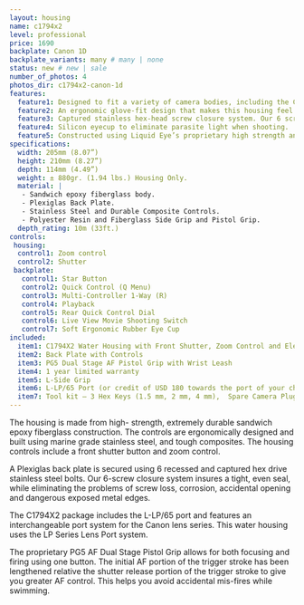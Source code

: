 ```yaml
---
layout: housing
name: c1794x2
level: professional
price: 1690
backplate: Canon 1D
backplate_variants: many # many | none
status: new # new | sale
number_of_photos: 4
photos_dir: c1794x2-canon-1d
features:
  feature1: Designed to fit a variety of camera bodies, including the Canon EOS 1D.
  feature2: An ergonomic glove-fit design that makes this housing feel and operate like your DLSR.
  feature3: Captured stainless hex-head screw closure system. Our 6 screws closure system insures a tight, even seal, while eliminating the problems of screw loss and corrosion.
  feature4: Silicon eyecup to eliminate parasite light when shooting.
  feature5: Constructed using Liquid Eye’s proprietary high strength and ultra light epoxy resin sandwiched core technology.
specifications:
  width: 205mm (8.07”)
  height: 210mm (8.27”)
  depth: 114mm (4.49”)
  weight: ± 880gr. (1.94 lbs.) Housing Only.  
  material: |
   - Sandwich epoxy fiberglass body.
   - Plexiglas Back Plate.
   - Stainless Steel and Durable Composite Controls.
   - Polyester Resin and Fiberglass Side Grip and Pistol Grip.
  depth_rating: 10m (33ft.)
controls:
 housing:
  control1: Zoom control
  control2: Shutter
 backplate:
   control1: Star Button
   control2: Quick Control (Q Menu)
   control3: Multi-Controller 1-Way (R)
   control4: Playback
   control5: Rear Quick Control Dial
   control6: Live View Movie Shooting Switch
   control7: Soft Ergonomic Rubber Eye Cup
included:
  item1: C1794X2 Water Housing with Front Shutter, Zoom Control and Electronic Cabling
  item2: Back Plate with Controls
  item3: PG5 Dual Stage AF Pistol Grip with Wrist Leash
  item4: 1 year limited warranty
  item5: L-Side Grip
  item6: L-LP/65 Port (or credit of USD 180 towards the port of your choice)
  item7: Tool kit – 3 Hex Keys (1.5 mm, 2 mm, 4 mm),  Spare Camera Plug and ILS Switch, 2 Spare 5x16  SS Hex screws, 2 spare 5x12 mm  SS Flat Head Machine Screws, Packet of Marine Grease
---
```

The housing is made from high- strength, extremely durable sandwich epoxy fiberglass construction. The controls are ergonomically designed and built using marine grade stainless steel, and tough composites. The housing controls include a front shutter button and zoom control.

A Plexiglas back plate is secured using 6 recessed and captured hex drive stainless steel bolts. Our 6-screw closure system insures a tight, even seal, while eliminating the problems of screw loss, corrosion, accidental opening and dangerous exposed metal edges.

The C1794X2 package includes the L-LP/65 port and features an interchangeable port system for the Canon lens series. This water housing uses the LP Series Lens Port system.

The proprietary PG5 AF Dual Stage Pistol Grip allows for both focusing and firing using one button. The initial AF portion of the trigger stroke has been lengthened relative the shutter release portion of the trigger stroke to give you greater AF control. This helps you avoid accidental mis-fires while swimming.
